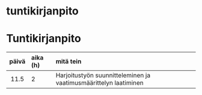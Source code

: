 # tuntikirjanpito

<h1>Tuntikirjanpito</h1>


| päivä | aika (h) | mitä tein  |
| :----:|:-----| :-----|
| 11.5 | 2 | Harjoitustyön suunnitteleminen ja vaatimusmäärittelyn laatiminen |
